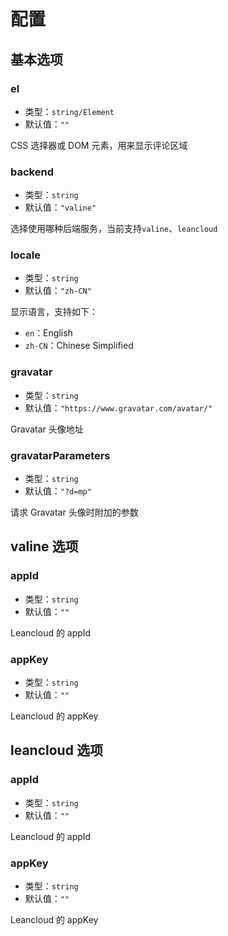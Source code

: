 # 配置

## 基本选项

### el

- 类型：`string/Element`
- 默认值：`""`

CSS 选择器或 DOM 元素，用来显示评论区域

### backend

- 类型：`string`
- 默认值：`"valine"`

选择使用哪种后端服务，当前支持`valine`、`leancloud`

### locale

- 类型：`string`
- 默认值：`"zh-CN"`

显示语言，支持如下：

- `en`：English
- `zh-CN`：Chinese Simplified

### gravatar

- 类型：`string`
- 默认值：`"https://www.gravatar.com/avatar/"`

Gravatar 头像地址

### gravatarParameters

- 类型：`string`
- 默认值：`"?d=mp"`

请求 Gravatar 头像时附加的参数

## valine 选项

### appId

- 类型：`string`
- 默认值：`""`

Leancloud 的 appId

### appKey

- 类型：`string`
- 默认值：`""`

Leancloud 的 appKey

## leancloud 选项

### appId

- 类型：`string`
- 默认值：`""`

Leancloud 的 appId

### appKey

- 类型：`string`
- 默认值：`""`

Leancloud 的 appKey
